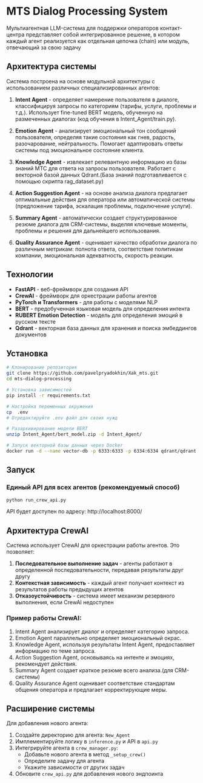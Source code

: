 # MTS Dialog Processing System

Мультиагентная LLM-система для поддержки операторов контакт-центра представляет собой интегрированное решение, в котором каждый агент реализуется как отдельная цепочка (chain) или модуль, отвечающий за свою задачу

## Архитектура системы

Система построена на основе модульной архитектуры с использованием различных специализированных агентов:

1. **Intent Agent** - определяет намерение пользователя в диалоге, классифицируя запросы по категориям (тарифы, услуги, проблемы и т.д.). Использует fine-tuned BERT модель, обученную на размеченных диалогах (код обучения в Intent_Agent/train.py).

2. **Emotion Agent** - анализирует эмоциональный тон сообщений пользователя, определяя такие состояния как гнев, радость, разочарование, нейтральность. Помогает адаптировать ответы системы под эмоциональное состояние клиента.

3. **Knowledge Agent** - извлекает релевантную информацию из базы знаний МТС для ответа на запросы пользователя. Работает с векторной базой данных Qdrant.(База знаний подготавливается с помощью скрипта rag_dataset.py)

4. **Action Suggestion Agent** - на основе анализа диалога предлагает оптимальные действия для оператора или автоматической системы (предложение тарифа, эскалация проблемы, подключение услуги).

5. **Summary Agent** - автоматически создает структурированное резюме диалога для CRM-системы, выделяя ключевые моменты, проблемы и решения для дальнейшего использования.

6. **Quality Assurance Agent** - оценивает качество обработки диалога по различным метрикам: полнота ответа, соответствие политикам компании, эмоциональная адекватность, скорость реакции.

## Технологии

- **FastAPI** - веб-фреймворк для создания API
- **CrewAI** - фреймворк для оркестрации работы агентов
- **PyTorch и Transformers** - для работы с моделями NLP
- **BERT** - предобученная языковая модель для определения интента
- **RUBERT Emotion Detection** - модель для определения эмоций в русском тексте
- **Qdrant** - векторная база данных для хранения и поиска эмбеддингов документов


## Установка

```bash
# Клонирование репозитория
git clone https://github.com/pavelpryadokhin/Xak_mts.git
cd mts-dialog-processing

# Установка зависимостей
pip install -r requirements.txt

# Настройка переменных окружения
cp  .env
# Отредактируйте .env файл для своих нужд

# Разархивирование модели BERT
unzip Intent_Agent/bert_model.zip -d Intent_Agent/

# Запуск векторной базы данных через Docker
docker run -d --name vector-db -p 6333:6333 -p 6334:6334 qdrant/qdrant
```

## Запуск

### Единый API для всех агентов (рекомендуемый способ)

```bash
python run_crew_api.py
```

API будет доступен по адресу: http://localhost:8000/



## Архитектура CrewAI

Система использует CrewAI для оркестрации работы агентов. Это позволяет:

1. **Последовательное выполнение задач** - агенты работают в определенной последовательности, передавая результаты друг другу
2. **Контекстная зависимость** - каждый агент получает контекст из результатов работы предыдущих агентов
3. **Отказоустойчивость** - система имеет механизм резервного выполнения, если CrewAI недоступен

### Пример работы CrewAI:

1. Intent Agent анализирует диалог и определяет категорию запроса.
2. Emotion Agent параллельно определяет эмоциональный окрас.
3. Knowledge Agent, используя результаты Intent Agent, предоставляет информацию по теме запроса.
4. Action Suggestion Agent, основываясь на интенте и эмоциях, рекомендует действия.
5. Summary Agent создает краткое резюме всего анализа.(для CRM-системы)
6. Quality Assurance Agent оценивает соответствие стандартам общения оператора и предлагает корректирующие меры.

## Расширение системы

Для добавления нового агента:

1. Создайте директорию для агента: `New_Agent`
2. Имплементируйте логику в `inference.py` и API в `api.py`
3. Интегрируйте агента в `crew_manager.py`:
   - Добавьте нового агента в метод `_setup_crew()`
   - Определите задачу для агента
   - Укажите зависимости от других задач
4. Обновите `crew_api.py` для добавления нового эндпоинта
